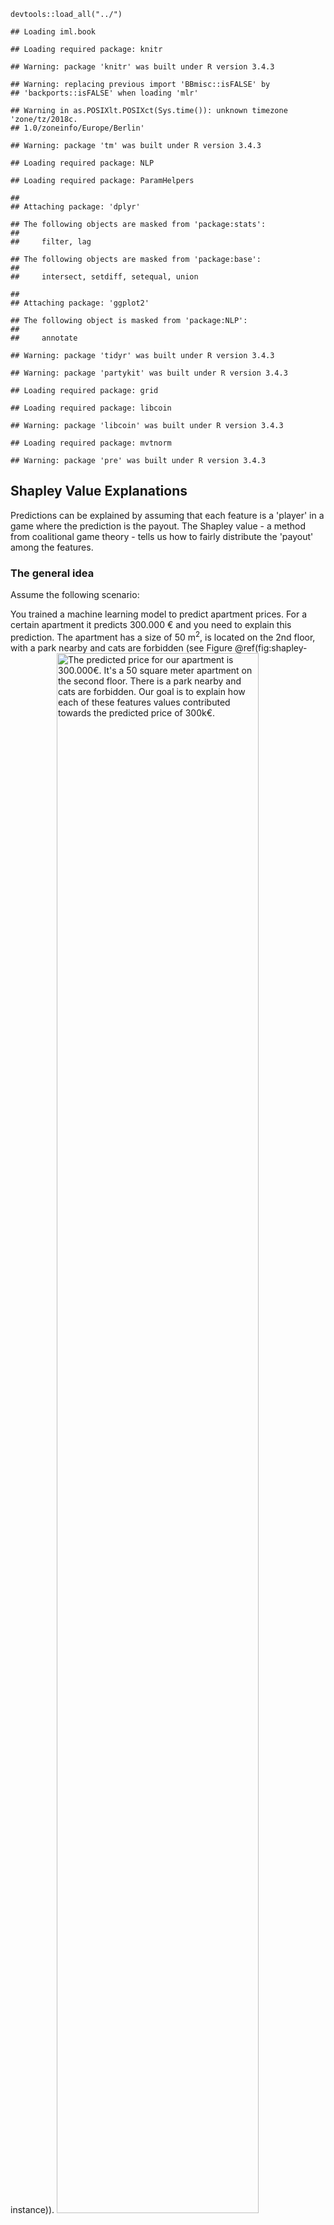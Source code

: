     devtools::load_all("../")

    ## Loading iml.book

    ## Loading required package: knitr

    ## Warning: package 'knitr' was built under R version 3.4.3

    ## Warning: replacing previous import 'BBmisc::isFALSE' by
    ## 'backports::isFALSE' when loading 'mlr'

    ## Warning in as.POSIXlt.POSIXct(Sys.time()): unknown timezone 'zone/tz/2018c.
    ## 1.0/zoneinfo/Europe/Berlin'

    ## Warning: package 'tm' was built under R version 3.4.3

    ## Loading required package: NLP

    ## Loading required package: ParamHelpers

    ## 
    ## Attaching package: 'dplyr'

    ## The following objects are masked from 'package:stats':
    ## 
    ##     filter, lag

    ## The following objects are masked from 'package:base':
    ## 
    ##     intersect, setdiff, setequal, union

    ## 
    ## Attaching package: 'ggplot2'

    ## The following object is masked from 'package:NLP':
    ## 
    ##     annotate

    ## Warning: package 'tidyr' was built under R version 3.4.3

    ## Warning: package 'partykit' was built under R version 3.4.3

    ## Loading required package: grid

    ## Loading required package: libcoin

    ## Warning: package 'libcoin' was built under R version 3.4.3

    ## Loading required package: mvtnorm

    ## Warning: package 'pre' was built under R version 3.4.3

Shapley Value Explanations
--------------------------

Predictions can be explained by assuming that each feature is a 'player'
in a game where the prediction is the payout. The Shapley value - a
method from coalitional game theory - tells us how to fairly distribute
the 'payout' among the features.

### The general idea

Assume the following scenario:

You trained a machine learning model to predict apartment prices. For a
certain apartment it predicts 300.000 € and you need to explain this
prediction. The apartment has a size of 50 m<sup>2</sup>, is located on
the 2nd floor, with a park nearby and cats are forbidden (see Figure
@ref(fig:shapley-instance)).
<img src="./images/shapley-instance.png" alt="The predicted price for our apartment is 300.000€. It's a 50 square meter apartment on the second floor. There is a park nearby and cats are forbidden. Our goal is to explain how each of these features values contributed towards the predicted price of 300k€." width="80%" />
<p class="caption">
The predicted price for our apartment is 300.000€. It's a 50 square
meter apartment on the second floor. There is a park nearby and cats are
forbidden. Our goal is to explain how each of these features values
contributed towards the predicted price of 300k€.
</p>

The average prediction for all apartments is 310.000€. How much did each
feature value contribute to the prediction compared to the average
prediction?

The answer is easy for linear regression models: The effect of each
feature is the weight of the feature times the feature value minus the
average effect of all apartments: See also Chapter @ref(limo). This
works only because of the linearity of the model. For more complex model
we need a different solution. For example LIME (see Chapter @ref(lime))
suggests local models to estimate effects.

A different solution comes from cooperative game theory: The Shapley
value, coined by @shapley1953value, is a method for assigning payouts to
players depending on their contribution towards the total payout.
Players cooperate in a coalition and obtain a certain gain from that
cooperation.

Players? Game? Payout? What's the connection to machine learning
prediction and interpretability? The 'game' is the prediction task for a
single instance of the dataset. The 'gain' is the actual prediction for
this instance minus the average prediction of all instances. The
'players' are the feature values of the instance, which collaborate to
receive the gain (= predict a certain value). In our apartment example
from Figure @ref(fig:shapley-instance), the feature values
'park-allowed', 'cat-forbidden', 'area-50m<sup>2</sup>' and 'floor-2nd'
worked together to achieve the prediction of 300.000€. Our goal is to
explain the difference of the actual prediction (300.000€) and the
average prediction (310.000€): a difference of -10.000€.

The answer might be: The 'park-nearby' contributed 30.000€;
'size-50m<sup>2</sup>' contributed 10.000€; 'floor-2nd' contributed 0€;
'cat-forbidden' contributed -50.000€. The contributions add up to
-10.000€: the final prediction minus the average predicted apartment
price.

**How do we calculate the Shapley value for one feature?**

The Shapley value is the average marginal contribution of a feature
value over all possible coalitions. All clear now? Have a look at Figure
@ref(fig:shapley-instance-intervened) to learn how to compute the
contribution of a feature value to a coalition.
<img src="./images/shapley-instance-intervention.png" alt="We assess the contribution of the 'cat-forbidden' feature value when added to a coalition of 'park-nearby', 'size-50m^2^'. We simulate that only 'park-nearby', 'cat-forbidden' and 'size-50m^2^' are in a coalition by randomly drawing the value for the floor feature. Then we predict the price of the apartment with this combination (301.000€). In a second step we remove 'cat-forbidden' from the coalition by replacing it with a random value of the cat allowed/forbidden feature from the randomly drawn apartment. In the example it was 'cat-allowed', but it could have been 'cat-forbidden' again. We predict the apartment price for the coalition of 'park-nearby' and 'size-50m^2^' (320.000€). The contribution of 'cat-forbidden' was 301.000€ - 320.000€ = -19.000€. This estimation depends on the sampled non-participating feature values and we get better estimates by repeating this procedure. This figure shows the computation of the marginal contribution for only one coalition. The Shapley value is the weighted average of marginal contributions over all coalitions." width="80%" />
<p class="caption">
We assess the contribution of the 'cat-forbidden' feature value when
added to a coalition of 'park-nearby', 'size-50m<sup>2</sup>'. We
simulate that only 'park-nearby', 'cat-forbidden' and
'size-50m<sup>2</sup>' are in a coalition by randomly drawing the value
for the floor feature. Then we predict the price of the apartment with
this combination (301.000€). In a second step we remove 'cat-forbidden'
from the coalition by replacing it with a random value of the cat
allowed/forbidden feature from the randomly drawn apartment. In the
example it was 'cat-allowed', but it could have been 'cat-forbidden'
again. We predict the apartment price for the coalition of 'park-nearby'
and 'size-50m<sup>2</sup>' (320.000€). The contribution of
'cat-forbidden' was 301.000€ - 320.000€ = -19.000€. This estimation
depends on the sampled non-participating feature values and we get
better estimates by repeating this procedure. This figure shows the
computation of the marginal contribution for only one coalition. The
Shapley value is the weighted average of marginal contributions over all
coalitions.
</p>

We repeat this computation for all possible coalitions. The computation
time increases exponentially with the number of features, so we have to
sample from all possible coalitions. The Shapley value is the average
over all the marginal contributions. Figure @ref(fig:shapley-coalitions)
shows all coalitions for computing the Shapley value of the
'cat-forbidden' feature value. When we repeat the Shapley value for all
feature values, we get the complete distribution of the prediction
(minus the average) among the feature values.
<img src="./images/shapley-coalitions.png" alt="All coalitions of feature values that are needed to assess the Shapley value for 'cat-forbidden'. The first row shows the coalition without any feature values. The 2nd, 3rd and 4th row show different coalitions - separated by '|' - with increasing coalition size. For each of those coalitions we compute the predicted apartment price with and without the 'cat-forbidden' feature value and take the difference to get the marginal contribution. The Shapley value is the (weighted) average of marginal contributions. We replace the feature values of features that are not in a coalition with random feature values from the apartment dataset to get a prediction from the machine learning model." width="80%" />
<p class="caption">
All coalitions of feature values that are needed to assess the Shapley
value for 'cat-forbidden'. The first row shows the coalition without any
feature values. The 2nd, 3rd and 4th row show different coalitions -
separated by '|' - with increasing coalition size. For each of those
coalitions we compute the predicted apartment price with and without the
'cat-forbidden' feature value and take the difference to get the
marginal contribution. The Shapley value is the (weighted) average of
marginal contributions. We replace the feature values of features that
are not in a coalition with random feature values from the apartment
dataset to get a prediction from the machine learning model.
</p>

### Examples and Interpretation

The interpretation of the Shapley value *ϕ*<sub>*i**j*</sub> for feature
*j* and instance *i* is: the feature value *x*<sub>*i**j*</sub>
contributed *ϕ*<sub>*i**j*</sub> towards the prediction for instance *i*
compared to the average prediction for the dataset.

The Shapley value works for both classification (if we deal with
probabilities) and regression.

We use the Shapley value to analyse the predictions of a Random Forest
model predicting cervical cancer. The dataset is described in Chapter
@ref(cervical). Table @ref(tab:shapley-cervical-instance) shows the
feature values for the cancer risk factors of a woman in the dataset.
Figure @ref(fig:shapley-cervical-plot) visualizes the Shapley values,
that are also listed in Table @ref(tab:shapley-cervical-table).

<table>
<caption>Risk factors (feature values) of one woman in the cervical cancer dataset with a predicted 0.50 cancer probability.</caption>
<thead>
<tr class="header">
<th></th>
<th align="right">326</th>
</tr>
</thead>
<tbody>
<tr class="odd">
<td>Age</td>
<td align="right">20.00</td>
</tr>
<tr class="even">
<td>Number.of.sexual.partners</td>
<td align="right">1.00</td>
</tr>
<tr class="odd">
<td>First.sexual.intercourse</td>
<td align="right">19.00</td>
</tr>
<tr class="even">
<td>Num.of.pregnancies</td>
<td align="right">1.00</td>
</tr>
<tr class="odd">
<td>Smokes</td>
<td align="right">0.00</td>
</tr>
<tr class="even">
<td>Smokes..years.</td>
<td align="right">0.00</td>
</tr>
<tr class="odd">
<td>Hormonal.Contraceptives</td>
<td align="right">1.00</td>
</tr>
<tr class="even">
<td>Hormonal.Contraceptives..years.</td>
<td align="right">0.25</td>
</tr>
<tr class="odd">
<td>IUD</td>
<td align="right">0.00</td>
</tr>
<tr class="even">
<td>IUD..years.</td>
<td align="right">0.00</td>
</tr>
<tr class="odd">
<td>STDs</td>
<td align="right">1.00</td>
</tr>
<tr class="even">
<td>STDs..number.</td>
<td align="right">1.00</td>
</tr>
<tr class="odd">
<td>STDs..Number.of.diagnosis</td>
<td align="right">1.00</td>
</tr>
<tr class="even">
<td>STDs..Time.since.first.diagnosis</td>
<td align="right">1.00</td>
</tr>
<tr class="odd">
<td>STDs..Time.since.last.diagnosis</td>
<td align="right">1.00</td>
</tr>
</tbody>
</table>

<img src="images/shapley-cervical-plot-1.png" alt="Feature value contributions for woman 326 in the cervical cancer dataset. With a prediction of 0.50, this woman's cancer probability is 0.47 above the average prediction of 0.03. The feature value that increased the probability the most is the number of diagnosed STDs. The feature contributions sum up to the difference of actual and average prediction (0.47)." width="80%" />
<p class="caption">
Feature value contributions for woman 326 in the cervical cancer
dataset. With a prediction of 0.50, this woman's cancer probability is
0.47 above the average prediction of 0.03. The feature value that
increased the probability the most is the number of diagnosed STDs. The
feature contributions sum up to the difference of actual and average
prediction (0.47).
</p>

<table>
<caption>The Shapley values (phi) for data point 326 from the cervical cancer dataset; explaining the contributions towards the prediction of 0.50 minus 0.03 (= 0.47).</caption>
<thead>
<tr class="header">
<th align="left">feature</th>
<th align="right">phi</th>
</tr>
</thead>
<tbody>
<tr class="odd">
<td align="left">Age</td>
<td align="right">0.0330000</td>
</tr>
<tr class="even">
<td align="left">First.sexual.intercourse</td>
<td align="right">0.0666667</td>
</tr>
<tr class="odd">
<td align="left">Hormonal.Contraceptives</td>
<td align="right">0.0050000</td>
</tr>
<tr class="even">
<td align="left">Hormonal.Contraceptives..years.</td>
<td align="right">0.0396667</td>
</tr>
<tr class="odd">
<td align="left">IUD</td>
<td align="right">0.0003333</td>
</tr>
<tr class="even">
<td align="left">IUD..years.</td>
<td align="right">-0.0003333</td>
</tr>
<tr class="odd">
<td align="left">Num.of.pregnancies</td>
<td align="right">0.0383333</td>
</tr>
<tr class="even">
<td align="left">Number.of.sexual.partners</td>
<td align="right">0.0566667</td>
</tr>
<tr class="odd">
<td align="left">STDs</td>
<td align="right">0.0800000</td>
</tr>
<tr class="even">
<td align="left">STDs..Number.of.diagnosis</td>
<td align="right">0.0896667</td>
</tr>
<tr class="odd">
<td align="left">STDs..Time.since.first.diagnosis</td>
<td align="right">0.0093333</td>
</tr>
<tr class="even">
<td align="left">STDs..Time.since.last.diagnosis</td>
<td align="right">0.0020000</td>
</tr>
<tr class="odd">
<td align="left">STDs..number.</td>
<td align="right">0.0610000</td>
</tr>
<tr class="even">
<td align="left">Smokes</td>
<td align="right">-0.0040000</td>
</tr>
<tr class="odd">
<td align="left">Smokes..years.</td>
<td align="right">-0.0026667</td>
</tr>
</tbody>
</table>

For the bike rental dataset we also train a Random Forest to predict the
number of rented bikes for a day given the weather conditions and
calendric information. The dataset is described in Chapter
@ref(bike-data). Table @ref(tab:shapley-bike-instance) displays the
feature values of the day for which we want to explain the prediction.
Figure @ref(fig:shapley-bike-plot) shows the explanations created for
the Random Forest prediction of one specific day; the raw Shapley values
are displayed in Table @ref(tab:shapley-bike-table)

<table>
<caption>Instance (day) for which to explain the predicted outcome (2534 bikes)</caption>
<thead>
<tr class="header">
<th></th>
<th align="left">285</th>
</tr>
</thead>
<tbody>
<tr class="odd">
<td>season</td>
<td align="left">WINTER</td>
</tr>
<tr class="even">
<td>yr</td>
<td align="left">2011</td>
</tr>
<tr class="odd">
<td>mnth</td>
<td align="left">OKT</td>
</tr>
<tr class="even">
<td>holiday</td>
<td align="left">NO HOLIDAY</td>
</tr>
<tr class="odd">
<td>weekday</td>
<td align="left">WED</td>
</tr>
<tr class="even">
<td>workingday</td>
<td align="left">WORKING DAY</td>
</tr>
<tr class="odd">
<td>weathersit</td>
<td align="left">RAIN/SNOW/STORM</td>
</tr>
<tr class="even">
<td>temp</td>
<td align="left">17.53665</td>
</tr>
<tr class="odd">
<td>hum</td>
<td align="left">90.625</td>
</tr>
<tr class="even">
<td>windspeed</td>
<td align="left">16.62605</td>
</tr>
<tr class="odd">
<td>days_since_2011</td>
<td align="left">284</td>
</tr>
</tbody>
</table>

<img src="images/shapley-bike-plot-1.png" alt="Feature value contributions for instance 285. With a predicted 2534 rented bikes, this day is -1970 below the average prediction of 4503. The feature values that had the most negative effects were the weather situation, humidity and the time trend (years since 2011). The temperature on that day had a positive effect compared to the average prediction. The feature contributions sum up to the difference of actual and average prediction (-1970)." width="80%" />
<p class="caption">
Feature value contributions for instance 285. With a predicted 2534
rented bikes, this day is -1970 below the average prediction of 4503.
The feature values that had the most negative effects were the weather
situation, humidity and the time trend (years since 2011). The
temperature on that day had a positive effect compared to the average
prediction. The feature contributions sum up to the difference of actual
and average prediction (-1970).
</p>

<table>
<caption>The Shapley values for data point 285 from the bike rental dataset.</caption>
<thead>
<tr class="header">
<th align="left">feature</th>
<th align="right">phi</th>
</tr>
</thead>
<tbody>
<tr class="odd">
<td align="left">days_since_2011</td>
<td align="right">-732.24</td>
</tr>
<tr class="even">
<td align="left">holiday</td>
<td align="right">4.05</td>
</tr>
<tr class="odd">
<td align="left">hum</td>
<td align="right">-1030.22</td>
</tr>
<tr class="even">
<td align="left">mnth</td>
<td align="right">-34.99</td>
</tr>
<tr class="odd">
<td align="left">season</td>
<td align="right">46.78</td>
</tr>
<tr class="even">
<td align="left">temp</td>
<td align="right">311.74</td>
</tr>
<tr class="odd">
<td align="left">weathersit</td>
<td align="right">-584.50</td>
</tr>
<tr class="even">
<td align="left">weekday</td>
<td align="right">-13.37</td>
</tr>
<tr class="odd">
<td align="left">windspeed</td>
<td align="right">-35.18</td>
</tr>
<tr class="even">
<td align="left">workingday</td>
<td align="right">3.16</td>
</tr>
<tr class="odd">
<td align="left">yr</td>
<td align="right">-126.25</td>
</tr>
</tbody>
</table>

Be careful to interpret the Shapley value correctly: The Shapley value
is the average contribution of a feature value towards the prediction in
different coalitions. The Shapley value is NOT the difference in
prediction when we would drop the feature from the model.

### The Shapley Value in Detail

This Section goes deeper into the definition and computation of the
Shapley value for the curious reader. Skip this part straight to
'Advantages and Disadvantages' if you are not interested in the
technicalities.

We are interested in the effect each feature has on the prediction of a
data point. In a linear model it is easy to calculate the individual
effects. Here's how a linear model prediction looks like for one data
instance:
$$\\hat{f}(x\_{i\\cdot}) = \\hat{f}(x\_{i1}, \\ldots, x\_{ip}) = \\beta\_0 + \\beta\_1 x\_{i1} + \\ldots + \\beta\_p x\_{ip} $$
 where *x*<sub>*i*⋅</sub> is the instance for which we want to compute
the feature effects. Each *x*<sub>*i**j*</sub> is a feature value, with
*j* ∈ {1, …*p*}. The *β*<sub>*j*</sub> are the weights corresponding to
*x*<sub>*i**j*</sub>.

The feature effect *ϕ*<sub>*i**j*</sub> of *x*<sub>*i**j*</sub> on the
prediction $\\hat{f}(x\_{i\\cdot})$ is:
$$ \\phi\_{ij}(\\hat{f}) = \\beta\_j x\_{ij} - E(\\beta\_j X\_{j}) = \\beta\_j x\_{ij} - \\beta\_j E(X\_{j})$$
 where *E*(*β*<sub>*j*</sub>*X*<sub>*j*</sub>) is the mean effect
estimate for feature *X*<sub>*j*</sub>. The effect is the difference
between the feature contribution to the equation minus the average
contribution. Nice! Now we know how much each feature contributed
towards the prediction. If we sum up all the feature effects over all
features for one instance, the result is:
$$\\sum\_{j=1}^p \\phi\_{ij}(\\hat{f}) = \\sum\_{j=1}^p (\\beta\_j x\_{ij} - E(\\beta\_j X\_{j})) =   (\\beta\_0 +\\sum\_{j=1}^p \\beta\_j x\_{ij}) - (\\beta\_0 + \\sum\_{j=1}^p E(\\beta\_j X\_{j})) = \\hat{f}(x\_{i\\cdot}) - E(\\hat{f}(X))$$
 This is the predicted value for the data point *x*<sub>*i*⋅</sub> minus
the average predicted value. Feature effects *ϕ*<sub>*i**j*</sub> can be
negative.

Now, can we do the same for any type of model? It would be great to have
this as a model-agnostic tool. Since we don't have the *β*'s from a
linear equation in other model types, we need a different solution.

Help comes from unexpected places: cooperative game theory. The Shapley
value is a solution for computing feature effects
$\\phi\_{ij}(\\hat{f})$ for single predictions for any machine learning
model $\\hat{f}$.

#### The Shapley Value

The Shapley value is defined via a value function *v**a**l* over players
in S.

The Shapley value of a feature value *x*<sub>*i**j*</sub> is it's
contribution to the payed outcome, weighted and summed over all possible
feature value combinations:
$$ \\phi\_{ij} (val) = \\sum\_{S \\subseteq \\{x\_{i1}, \\ldots, x\_{ip}\\} \\setminus \\{x\_{ij}\\}} \\frac{|S|!\\left(p-|S| - 1\\right)!}{p!} \\left(val\\left(S \\cup \\{x\_{ij}\\}\\right) - val(S)\\right)$$
 where *S* is a subset of the features used in the model,
*x*<sub>*i*⋅</sub> is the vector feature values of instance *i* and *p*
the number of features. *v**a**l*<sub>*x*<sub>*i*</sub></sub>(*S*) is
the prediction for feature values in set *S*, marginalised over features
not in *S*:
$$val\_{x\_i}(S) = \\int \\hat{f}(x\_{i1}, \\ldots, x\_{ip})d\\mathbb{P}\_{X\_{i\\cdot} \\notin S}   - E\_X(\\hat{f}(X)) $$
 You actually do multiple integrations, for each feature not in *S*. One
concrete example: The machine learning model works on 4 features
{*x*<sub>*i*1</sub>, *x*<sub>*i*2</sub>, *x*<sub>*i*3</sub>, *x*<sub>*i*4</sub>}
and we evaluate $\\hat{f}$ for the coalition *S* consisting of feature
values *x*<sub>*i*1</sub> and *x*<sub>*i*3</sub>:
$$val\_{x\_i}(S) = val\_{x\_i}(\\{x\_{i1}, x\_{i3}\\}) = \\int\_{\\mathbb{R}}  \\int\_{\\mathbb{R}} \\hat{f}(x\_{i1}, X\_{2}, x\_{i3}, X\_{4})d\\mathbb{P}\_{X\_2,X\_4}  - E\_X(\\hat{f}(X))$$
 This looks similar to the linear model feature effects!

Don't get confused by the many uses of the word 'value': The feature
value is the numerical value of a feature and instance; the Shapley
value is the feature contribution towards the prediction; the value
function is the payout function given a certain coalition of players
(feature values).

The Shapley value is the only attribution method that satisfies the
following properties (which can be seen as a definition of a fair
payout):

1.  **Efficiency**:
    $\\sum\_{j=1}^p \\phi\_{ij} = \\hat{f}(x\_i) - E\_X(\\hat{f}(X))$.
    The feature effects have to sum up to the difference of prediction
    for *x*<sub>*i*⋅</sub> and the average.
2.  **Symmetry**: If
    *v**a**l*(*S* ∪ {*x*<sub>*i**j*</sub>}) = *v**a**l*(*S* ∪ {*x*<sub>*i**k*</sub>})
    for all
    *S* ⊆ {*x*<sub>*i*1</sub>, …, *x*<sub>*i**p*</sub>}\\{*x*<sub>*i**j*</sub>, *x*<sub>*i**k*</sub>},
    then *ϕ*<sub>*i**j*</sub> = *ϕ*<sub>*i**k*</sub>. The contribution
    for two features should be the same if they contribute equally to
    all possible coalitions.
3.  **Dummy**: If
    *v**a**l*(*S* ∪ {*x*<sub>*i**j*</sub>}) = *v**a**l*(*S*) for all
    *S* ⊆ {*x*<sub>*i*1</sub>, …, *x*<sub>*i**p*</sub>}, then
    *ϕ*<sub>*i**j*</sub> = 0. A feature which does not change the
    predicted value - no matter to which coalition of feature values it
    is added - should have a Shapley value of 0.
4.  **Additivity**: For a game with combined payouts
    *v**a**l* + *v**a**l*′ the respective Shapley values are
    *ϕ*<sub>*i**j*</sub> + *ϕ*<sub>*i**j*</sub>′. The additivity axiom
    has no practical relevance in the context of feature effects.

An intuitive way to understand the Shapley value is the following
illustration: The feature values enter a room in random order. All
feature values in the room participate in the game (= contribute to the
prediction). The Shapley value *ϕ*<sub>*i**j*</sub> is the average
marginal contribution of feature value *x*<sub>*i**j*</sub> by joining
whatever features already entered the room before, i.e.
*ϕ*<sub>*i**j*</sub> = ∑<sub>All orderings</sub>*v**a**l*({features before j}∪*x*<sub>*i**j*</sub>)−*v**a**l*({features before j})

#### Estimating the Shapley value

All possible coalitions (sets) of features have to be evaluated, with
and without the feature of interest for calculating the exact Shapley
value for one feature value. For more than a few features, the exact
solution to this problem becomes intractable, because the number of
possible coalitions increases exponentially by adding more features.
@strumbelj2014 suggest an approximation with Monte-Carlo sampling:
$$ \\hat{\\phi}\_{ij} =  \\frac{1}{M} \\sum\_{m=1}^M \\left(\\hat{f}(x^{\*+j}) - \\hat{f}(x^{\*-j})\\right) $$
 where $\\hat{f}(x^{\* + j})$ is the prediction for *x*<sub>*i*⋅</sub>,
but with a random number of features values replaced by feature values
from a random data point *x*, excluding the feature value for
*x*<sub>*i**j*</sub> The x-vector *x*<sup>\* − *j*</sup> is almost
identical to *x*<sup>\* + *j*</sup>, but the value *x*<sub>*i**j*</sub>
is also taken from the sampled *x*. Each of those *M* new instances are
kind of 'Frankensteins', pieced together from two instances.

**Approximate Shapley Estimation Algorithm**: Each feature value
*x*<sub>*i**j*</sub>'s contribution towards the difference
$\\hat{f}(x\_{i\\cdot}) - \\mathbb{E}(\\hat{f})$ for instance
*x*<sub>*i*⋅</sub> ∈ *X*.

-   Require: Number of iterations *M*, instance of interest *x*, data
    *X*, and machine learning model $\\hat{f}$
-   For all *j* ∈ {1, …, *p*}:
-   For all *m* ∈ {1, …, *M*}:
    -   draw random instance *z* from *X*
    -   choose a random permutation of feature *o* ∈ *π*(*S*)
    -   order instance *x*:
        *x*<sub>*o*</sub> = (*x*<sub>*o*<sub>1</sub></sub>, …, *x*<sub>*o*<sub>*j*</sub></sub>, …, *x*<sub>*o*<sub>*p*</sub></sub>)
    -   order instance *z*:
        *z*<sub>*o*</sub> = (*z*<sub>*o*<sub>1</sub></sub>, …, *z*<sub>*o*<sub>*j*</sub></sub>, …, *z*<sub>*o*<sub>*p*</sub></sub>)
    -   construct two new instances
        -   *x*<sup>\* + *j*</sup> = (*x*<sub>*o*<sub>1</sub></sub>, …*x*<sub>*o*<sub>*j* − 1</sub></sub>, *x*<sub>*o*<sub>*j*</sub></sub>, *z*<sub>*o*<sub>*j* + 1</sub></sub>, …, *z*<sub>*o*<sub>*p*</sub></sub>)
        -   *x*<sup>\* − *j*</sup> = (*x*<sub>*o*<sub>1</sub></sub>, …*x*<sub>*o*<sub>*j* − 1</sub></sub>, *z*<sub>*o*<sub>*j*</sub></sub>, *z*<sub>*o*<sub>*j* + 1</sub></sub>, …, *z*<sub>*o*<sub>*p*</sub></sub>)
    -   $\\phi\_{ij}^{(m)} = \\hat{f}(x^{\* + j}) - \\hat{f}(x^{\* - j})$
-   $\\phi\_{ij}(x) = \\frac{1}{M}\\sum\_{m=1}^M\\phi\_{ij}^{(m)}$

First, select an instance of interest *i*, a feature *j* and the number
of samples *M*. For each sample, a random instance from the data is
chosen and the order of the features is mixed. From this instance, two
new instances are created, by combining values from the instance of
interest *x* and the sample. The first instance *x*<sup>\* + *j*</sup>
is the instance of interest, but where all values in order before and
including feature *j* are replaced by feature values from the sample.
The second instance *x*<sup>\* − *j*</sup> is similar, but has all the
values in order before, but excluding feature *j*, replaced by features
from the sample. The difference in prediction from the black box is
computed:
$\\phi\_{ij}^{(m)} = \\hat{f}(x^{\* + j}) - \\hat{f}(x^{\* - j})$. All
these differences are averaged and result in
$\\phi\_{ij}(x) = \\frac{1}{M}\\sum\_{m=1}^M\\phi\_{ij}^{(m)}$.
Averaging implicitly weighs samples by the probability distribution of
*X*.

That's not the only way to compute the Shapley value: For example,
@Lundberg2016 propose a computation method that includes weight kernels
and regularised linear regression.

### Advantages

-   The difference between the prediction and the average prediction is
    fairly distributed among the features values of the instance - the
    shapley efficiency property. This property sets the Shapley value
    apart from other methods like LIME (Chapter @ref(lime)). LIME does
    not guarantee to perfectly distribute the effects. It might make the
    Shapley value the only method to deliver a full explanation. In
    situations that demand explainability by law - like EU's "right to
    explanations" - the Shapley value might actually be the only
    compliant method. I am not a lawyer, so this reflects only my
    intuition about the requirements.
-   The Shapley value allows contrastive explanations: Instead of
    comparing a prediction with the average prediction of the whole
    dataset, you could compare it to a subset or even to a single
    datapoint.
-   The Shapley value is the only explanation method with a solid
    theory. The axioms - efficiency, symmetry, dummy, additivity - give
    the explanation a reasonable foundation. Methods like LIME assume
    linear behaviour of the machine learning model locally but there is
    no theory why this should work or not.
-   It's mind-blowing to explain a prediction as a game played by the
    feature values.

### Disadvantages

-   The Shapley value needs a lot of computation time. In 99.9% of the
    real world problems the approximate solution - not the exact one -
    is feasible. An accurate computation of the Shapley value is
    potentially computational expensive, because there are
    2<sup>*k*</sup> possible coalitions of features and the 'absence' of
    a feature has to be simulated by drawing random samples, which
    increases the variance for the estimate *ϕ*<sub>*i**j*</sub>. The
    exponential number of the coalitions is handled by sampling
    coalitions and fixing the number of samples *M*. Decreasing *M*
    reduces computation time, but increases the variance of
    *ϕ*<sub>*i**j*</sub>. It is unclear how to choose a sensitive *M*.
-   The Shapley value can be misinterpreted: The Shapley value
    *ϕ*<sub>*i**j*</sub> of a feature *j* is not the difference in
    predicted value after the removal of feature *j*. The interpretation
    of the Shapley value is rather: Given the current set of feature
    values, the total contribution of feature value *x*<sub>*i**j*</sub>
    to the difference in the actual prediction and the mean prediction
    is *ϕ*<sub>*i**j*</sub>.
-   The Shapley value is the wrong explanation method if you seek sparse
    explanations. Humans prefer selective explanations , like LIME
    produces, so especially for explanations facing lay-persons, LIME
    might be the better choice for feature effects computation.
-   The Shapley value returns a simple value per feature, and not a
    prediction model like LIME. This means it can't be used to make
    statements about changes in the prediction for changes in the input
    like: "If I would earn 300 € more per year, my credit score should
    go up by 5 points."
